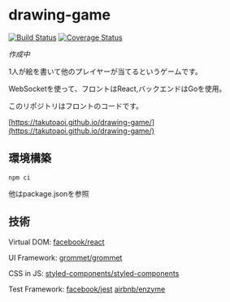 # drawing-game

[![Build Status](https://travis-ci.org/takutoaoi/drawing-game.svg?branch=master)](https://travis-ci.org/takutoaoi/drawing-game) [![Coverage Status](https://coveralls.io/repos/github/takutoaoi/drawing-game/badge.svg?branch=master)](https://coveralls.io/github/takutoaoi/drawing-game?branch=master)

*作成中*

1人が絵を書いて他のプレイヤーが当てるというゲームです。

WebSocketを使って、フロントはReact,バックエンドはGoを使用。

このリポジトリはフロントのコードです。

[https://takutoaoi.github.io/drawing-game/](https://takutoaoi.github.io/drawing-game/)

## 環境構築

`npm ci`

他はpackage.jsonを参照

## 技術

Virtual DOM: [facebook/react](https://github.com/facebook/react)

UI Framework: [grommet/grommet](https://github.com/grommet/grommet)

CSS in JS: [styled-components/styled-components](https://github.com/styled-components/styled-components
)

Test Framework: [facebook/jest](https://github.com/facebook/jest) [airbnb/enzyme](https://github.com/airbnb/enzyme)
